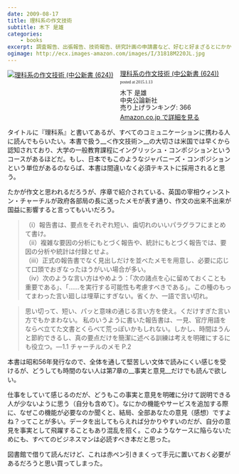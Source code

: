 ```yaml
---
date: 2009-08-17
title: 理科系の作文技術
subtitle: 木下 是雄
categories: 
    - books
excerpt: 調査報告、出張報告、技術報告、研究計画の申請書など、好むと好まざるとにかかわらず、書かなければならない書類は多い。
ogimage: http://ecx.images-amazon.com/images/I/31818M220JL.jpg
---
```


<div class="azlink-box"><div class="azlink-image" style="float:left"><a href="http://www.amazon.co.jp/exec/obidos/ASIN/4121006240/warikiru-22/" name="azlinklink" target="_blank"><img src="http://ecx.images-amazon.com/images/I/31818M220JL._SL160_.jpg" alt="理科系の作文技術 (中公新書 (624))" style="border:none" /></a></div><div class="azlink-info" style="float:left;margin-left:15px;line-height:120%"><div class="azlink-name" style="margin-bottom:10px;line-height:120%"><a href="http://www.amazon.co.jp/exec/obidos/ASIN/4121006240/warikiru-22/" name="azlinklink" target="_blank">理科系の作文技術 (中公新書 (624))</a><div class="azlink-powered-date" style="font-size:7pt;margin-top:5px;font-family:verdana;line-height:120%">posted at 2015.1.13</div></div><div class="azlink-detail">木下 是雄<br />中央公論新社<br />売り上げランキング: 366<br /></div><div class="azlink-link" style="margin-top:5px"><a href="http://www.amazon.co.jp/exec/obidos/ASIN/4121006240/warikiru-22/" target="_blank">Amazon.co.jp で詳細を見る</a></div></div><div class="azlink-footer" style="clear:left"></div></div>

タイトルに『理科系』と書いてあるが、すべてのコミュニケーションに携わる人に読んでもらいたい。本書で扱う__＜作文技術＞__の大切さは米国では早くから認知されており、大学の一般教育課程にイングリッシュ・コンポジションというコースがあるほどだ。もし、日本でもこのようなジャパニーズ・コンポジションという単位があるのならば、本書は間違いなく必須テキストに採用されると思う。

たかが作文と思われるだろうが、序章で紹介されている、英国の宰相ウィンストン・チャーチルが政府各部局の長に送ったメモが表す通り、作文の出来不出来が国益に影響すると言ってもいいだろう。

> （i）報告書は、要点をそれぞれ短い、歯切れのいいパラグラフにまとめて書け。  
（ii）複雑な要因の分析にもとづく報告や、統計にもとづく報告では、要因の分析や統計は付録とせよ。  
（iii）正式の報告書でなく見出しだけを並べたメモを用意し、必要に応じて口頭でおぎなったほうがいい場合が多い。  
（iv）次のような言い方はやめよう：｢次の諸点を心に留めておくことも重要である｣、｢……を実行する可能性も考慮すべきである｣。この種のもってまわった言い廻しは埋草にすぎない。省くか、一語で言い切れ。  

> 思い切って、短い、パッと意味の通じる言い方を使え。くだけすぎた言い方でもかまわない。 私のいうように書いた報告書は、一見、官庁用語をならべ立てた文書とくらべて荒っぽいかもしれない。しかし、時間はうんと節約できるし、真の要点だけを簡潔に述べる訓練は考えを明確にするにも役立つ。―1.1 チャーチルのメモ P.2

本書は昭和56年発行なので、全体を通して堅苦しい文体で読みにくい感じを受けるが、どうしても時間のない人は第7章の__事実と意見__だけでも読んで欲しい。

仕事をしていて感じるのだが、どうもこの事実と意見を明確に分けて説明できる人が少ないように思う（自分も含めて）。なにかの機能やサービスを追加する際に、なぜこの機能が必要なのか聞くと、結局、全部あなたの意見（感想）ですよね？ってことが多い。データを出してもらえれば分かりやすいのだが、自分の意見を事実として飛躍することもあり混乱を招く。このようなケースに陥らないためにも、すべてのビジネスマンは必読すべき本だと思った。

図書館で借りて読んだけど、これは赤ペン引きまくって手元に置いておく必要があるだろうと思い買ってしまった。



















